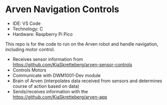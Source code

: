 # Arven Navigation Controls

- IDE: VS Code
- Technology: C
- Hardware: Raspberry Pi Pico

This repo is for the code to run on the Arven robot and handle navigation, including motor control.

- Receives sensor information from https://github.com/KiaSkretteberg/arven-sensor-controls
- Controls Motors
- Communicate with DWM1001-Dev module
- Brain of Arven (interpolates data received from sensors and determines course of action based on data)
- Sends/receives information with the https://github.com/KiaSkretteberg/arven-app
